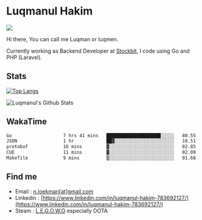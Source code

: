 
# Luqmanul Hakim

![](https://komarev.com/ghpvc/?username=luqman-v1)

Hi there, You can call me Luqman or luqmen.

Currently working as Backend Developer at [Stockbit](https://stockbit.com/), I code using Go and PHP (Laravel).
## Stats

[![Top Langs](https://github-readme-stats.vercel.app/api/top-langs/?username=luqman-v1&layout=compact)](https://github.com/anuraghazra/github-readme-stats)

![Luqmanul's Github Stats](https://github-readme-stats.vercel.app/api?username=luqman-v1&show_icons=true)


## WakaTime 

<!--START_SECTION:waka-->

```txt
Go                   7 hrs 41 mins   ████████████████████░░░░░   80.55 %
JSON                 1 hr            ██▓░░░░░░░░░░░░░░░░░░░░░░   10.51 %
protobuf             16 mins         ▓░░░░░░░░░░░░░░░░░░░░░░░░   02.85 %
CUE                  11 mins         ▓░░░░░░░░░░░░░░░░░░░░░░░░   02.09 %
Makefile             9 mins          ▒░░░░░░░░░░░░░░░░░░░░░░░░   01.68 %
```

<!--END_SECTION:waka-->


## Find me 

- Email : [n.loekman[at]gmail.com](mailto:n.loekman@gmail.com)
- Linkedin : [https://www.linkedin.com/in/luqmanul-hakim-783692127/](https://www.linkedin.com/in/luqmanul-hakim-783692127/)
- Steam : [L.E.G.O.W.O](https://steamcommunity.com/id/fuukmans) especially DOTA


